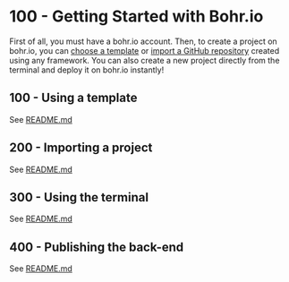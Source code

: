 # 100 - Getting Started with Bohr.io

First of all, you must have a bohr.io account. Then, to create a project on bohr.io, you can [choose a template](https://docs.bohr.io/docs/Templates/default-templates) or [import a GitHub repository](https://docs.bohr.io/docs/importacao) created using any framework. You can also create a new project directly from the terminal and deploy it on bohr.io instantly!

## 100 - Using a template

See [README.md](./100/README.md)

## 200 - Importing a project

See [README.md](./200/README.md)

## 300 - Using the terminal

See [README.md](./300/README.md)

## 400 - Publishing the back-end

See [README.md](./400/README.md)
